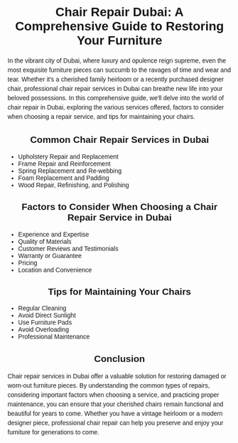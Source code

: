 <!DOCTYPE html>
<html lang="en">
<head>
    <meta charset="UTF-8">
    <meta name="viewport" content="width=device-width, initial-scale=1.0">
    <title>Chair Repair   
 Dubai: A Comprehensive Guide to Restoring Your Furniture</title>
    <style>
        body {
            font-family: Arial, sans-serif;
            margin: 20px;
        }
        h1, h2, h3 {
            text-align: center;
        }
        p {
            line-height: 1.5;
        }
    </style>
</head>
<body>
    <h1>Chair Repair Dubai: A Comprehensive Guide to Restoring Your Furniture</h1>
    <p>In the vibrant city of Dubai, where luxury and opulence reign supreme, even the most exquisite furniture pieces can succumb to the ravages of time and wear and tear. Whether it's a cherished family heirloom or a recently purchased designer chair, professional chair repair services in Dubai can breathe new life into your beloved possessions. In this comprehensive guide, we'll delve into the world of chair repair in Dubai, exploring the various services offered, factors to consider when choosing a repair service, and tips for maintaining your chairs.</p>
    <h2>Common Chair Repair Services in Dubai</h2>
    <ul>
        <li>Upholstery Repair and Replacement</li>
        <li>Frame Repair and Reinforcement</li>
        <li>Spring Replacement and Re-webbing</li>
        <li>Foam Replacement and Padding</li>
        <li>Wood Repair, Refinishing, and Polishing</li>
    </ul>
    <h2>Factors to Consider When Choosing a Chair Repair Service in Dubai</h2>
    <ul>
        <li>Experience and Expertise</li>
        <li>Quality of Materials</li>
        <li>Customer Reviews and Testimonials</li>
        <li>Warranty or Guarantee</li>
        <li>Pricing</li>
        <li>Location and Convenience</li>
    </ul>
    <h2>Tips for Maintaining Your Chairs</h2>
    <ul>
        <li>Regular Cleaning</li>
        <li>Avoid Direct Sunlight</li>
        <li>Use Furniture Pads</li>
        <li>Avoid Overloading</li>
        <li>Professional Maintenance</li>
    </ul>
    <h2>Conclusion</h2>
    <p>Chair repair services in Dubai offer a valuable solution for restoring damaged or worn-out furniture pieces. By understanding the common types of repairs, considering important factors when choosing a service, and practicing proper maintenance, you can ensure that your cherished chairs remain functional and beautiful for years to come. Whether you have a vintage heirloom or a modern designer piece, professional chair repair can help you preserve and enjoy your furniture for generations to come.</p>
</body>
</html>
